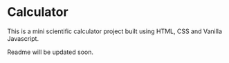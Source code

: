 # Calculator

This is a mini scientific calculator project built using HTML, CSS and Vanilla Javascript. 

 Readme will be updated soon.  


